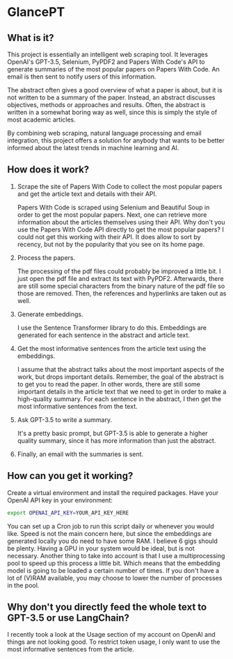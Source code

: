 # GlancePT

## What is it?

This project is essentially an intelligent web scraping tool. It leverages
OpenAI's GPT-3.5, Selenium, PyPDF2 and Papers With Code's API to generate
summaries of the most popular papers on Papers With Code. An email is then sent
to notify users of this information.

The abstract often gives a good overview of what a paper is about, but it is
not written to be a summary of the paper. Instead, an abstract discusses
objectives, methods or approaches and results. Often, the abstract is written
in a somewhat boring way as well, since this is simply the style of most
academic articles.

By combining web scraping, natural language processing and email integration,
this project offers a solution for anybody that wants to be better informed
about the latest trends in machine learning and AI. 

## How does it work?

1. Scrape the site of Papers With Code to collect the most popular papers and
get the article text and details with their API.

    Papers With Code is scraped using Selenium and Beautiful Soup in order to
    get the most popular papers. Next, one can retrieve more information about
    the articles themselves using their API.
    Why don't you use the Papers With Code API directly to get the most popular
    papers? I could not get this working with their API. It does allow to sort
    by recency, but not by the popularity that you see on its home page.
   
2. Process the papers. 

    The processing of the pdf files could probably be improved a little bit. I
    just open the pdf file and extract its text with PyPDF2. Afterwards, there
    are still some special characters from the binary nature of the pdf file so
    those are removed. Then, the references and hyperlinks are taken out as
    well.

3. Generate embeddings.

    I use the Sentence Transformer library to do this. Embeddings are generated
    for each sentence in the abstract and article text.

3. Get the most informative sentences from the article text using the embeddings.

    I assume that the abstract talks about the most important aspects of the
    work, but drops important details. Remember, the goal of the abstract is to
    get you to read the paper. In other words, there are still some important
    details in the article text that we need to get in order to make a
    high-quality summary. For each sentence in the abstract, I then get the most
    informative sentences from the text.

4. Ask GPT-3.5 to write a summary.

    It's a pretty basic prompt, but GPT-3.5 is able to generate a higher
    quality summary, since it has more information than just the abstract.

5. Finally, an email with the summaries is sent.


## How can you get it working?

Create a virtual environment and install the required packages.
Have your OpenAI API key in your environment:

```bash
export OPENAI_API_KEY=YOUR_API_KEY_HERE
```

You can set up a Cron job to run this script daily or whenever you would like.
Speed is not the main concern here, but since the embeddings are generated
locally you do need to have some RAM. I believe 6 gigs should be plenty. Having
a GPU in your system would be ideal, but is not necessary. Another thing to
take into account is that I use a multiprocessing pool to speed up this
process a little bit. Which means that the embedding model is going to be
loaded a certain number of times. If you don't have a lot of (V)RAM available,
you may choose to lower the number of processes in the pool.

## Why don't you directly feed the whole text to GPT-3.5 or use LangChain?

I recently took a look at the Usage section of my account on OpenAI and things
are not looking good. To restrict token usage, I only want to use the most
informative sentences from the article.